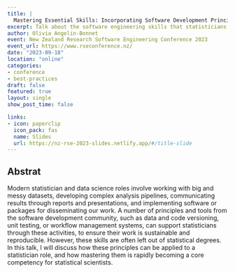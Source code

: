 ```yaml
---
title: |
  Mastering Essential Skills: Incorporating Software Development Principles in Statistical Practice
excerpt: Talk about the software engineering skills that statisticians should learn about.
author: Olivia Angelin-Bonnet
event: New Zealand Research Software Engineering Conference 2023
event_url: https://www.rseconference.nz/
date: "2023-09-18"
location: "online"
categories:
- conference
- best-practices
draft: false
featured: true
layout: single
show_post_time: false

links:
- icon: paperclip
  icon_pack: fas
  name: Slides
  url: https://nz-rse-2023-slides.netlify.app/#/title-slide
---
```


## Abstrat

Modern statistician and data science roles involve working with big and messy datasets, developing complex analysis pipelines, communicating results through reports and presentations, and implementing software or packages for disseminating our work. A number of principles and tools from the software development community, such as data and code versioning, unit testing, or workflow management systems, can support statisticians through these activities, to ensure their work is sustainable and reproducible. However, these skills are often left out of statistical degrees. In this talk, I will discuss how these principles can be applied to a statistician role, and how mastering them is rapidly becoming a core competency for statistical scientists.
